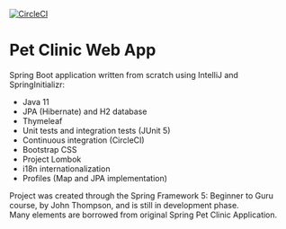 
[![CircleCI](https://circleci.com/gh/nikolatx/sfg-pet-clinic/tree/main.svg?style=svg&circle-token=9f1275237752e43ffb0659dc4c506ad1d5f9577c)](https://circleci.com/gh/nikolatx/sfg-pet-clinic/tree/main)

# Pet Clinic Web App

Spring Boot application written from scratch using IntelliJ and SpringInitializr:
- Java 11
- JPA (Hibernate) and H2 database
- Thymeleaf
- Unit tests and integration tests (JUnit 5)
- Continuous integration (CircleCI)
- Bootstrap CSS
- Project Lombok
- i18n internationalization
- Profiles (Map and JPA implementation)


Project was created through the Spring Framework 5: Beginner to Guru course, by John Thompson, and is still in development phase.<br/>
Many elements are borrowed from original Spring Pet Clinic Application.

